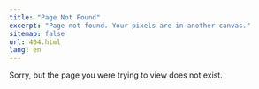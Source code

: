 ```yaml
---
title: "Page Not Found"
excerpt: "Page not found. Your pixels are in another canvas."
sitemap: false
url: 404.html
lang: en
---
```


Sorry, but the page you were trying to view does not exist.
